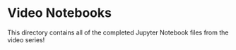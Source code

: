 # Video Notebooks

This directory contains all of the completed Jupyter Notebook files from the video series!

